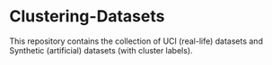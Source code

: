 # Clustering-Datasets
This repository contains the collection of UCI (real-life) datasets and Synthetic (artificial) datasets (with cluster labels).
